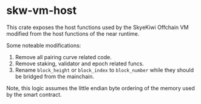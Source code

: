 # skw-vm-host

This crate exposes the host functions used by the SkyeKiwi Offchain VM modified from the host functions of the near runtime. 

Some noteable modifications:
1. Remove all pairing curve related code.
2. Remove staking, validator and epoch related funcs. 
3. Rename `block_height` or `block_index` to `block_number` while they should be bridged from the mainchain. 

Note, this logic assumes the little endian byte ordering of the memory used by the smart contract.
